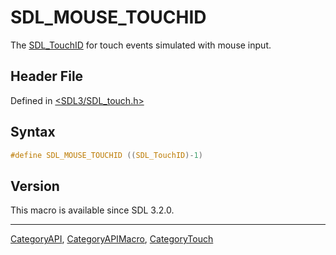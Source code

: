 # SDL_MOUSE_TOUCHID

The [SDL_TouchID](SDL_TouchID) for touch events simulated with mouse input.

## Header File

Defined in [<SDL3/SDL_touch.h>](https://github.com/libsdl-org/SDL/blob/main/include/SDL3/SDL_touch.h)

## Syntax

```c
#define SDL_MOUSE_TOUCHID ((SDL_TouchID)-1)
```

## Version

This macro is available since SDL 3.2.0.





----
[CategoryAPI](CategoryAPI), [CategoryAPIMacro](CategoryAPIMacro), [CategoryTouch](CategoryTouch)

